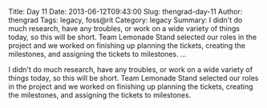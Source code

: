 Title: Day 11
Date: 2013-06-12T09:43:00
Slug: thengrad-day-11
Author: thengrad
Tags: legacy, foss@rit
Category: legacy
Summary: I didn't do much research, have any troubles, or work on a wide variety of things today, so this will be short. Team Lemonade Stand selected our roles in the project and we worked on finishing up planning the tickets, creating the milestones, and assigning the tickets to milestones.   ... 

I didn't do much research, have any troubles, or work on a wide variety of
things today, so this will be short. Team Lemonade Stand selected our roles in
the project and we worked on finishing up planning the tickets, creating the
milestones, and assigning the tickets to milestones.

